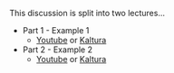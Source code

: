This discussion is split into two lectures...

  - Part 1 - Example 1
    - [Youtube](https://youtu.be/R4KUg5hclFc) 
      or
      [Kaltura](https://odumedia.mediaspace.kaltura.com/media/CS+330+-+Python+Builder+Pattern+-+Example+1/1_9th13s3u)
  - Part 2 - Example 2
    - [Youtube](https://youtu.be/SnGximidEjo) 
      or
      [Kaltura](https://odumedia.mediaspace.kaltura.com/media/CS+330+-+Python+Builder+Pattern+-+Example+1/1_9th13s3u)
